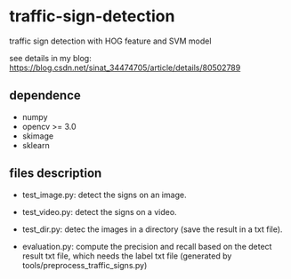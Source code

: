 # traffic-sign-detection
traffic sign detection with HOG feature and SVM model

see details in my blog: https://blog.csdn.net/sinat_34474705/article/details/80502789

## dependence

 - numpy
 - opencv >= 3.0
 - skimage
 - sklearn

## files description
 - test_image.py: detect the signs on an image.

 - test_video.py: detect the signs on a video.

 - test_dir.py: detec the images in a directory (save the result in a txt file).

 - evaluation.py: compute the precision and recall based on the detect result txt file, which needs the label txt file (generated by tools/preprocess_traffic_signs.py)


